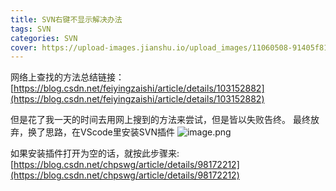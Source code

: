 ```yaml
---
title: SVN右键不显示解决办法
tags: SVN
categories: SVN
cover: https://upload-images.jianshu.io/upload_images/11060508-91405f81a4841cf8.png?imageMogr2/auto-orient/strip%7CimageView2/2/w/1240
---
```

网络上查找的方法总结链接：[https://blog.csdn.net/feiyingzaishi/article/details/103152882](https://blog.csdn.net/feiyingzaishi/article/details/103152882)

但是花了我一天的时间去用网上搜到的方法来尝试，但是皆以失败告终。
最终放弃，换了思路，在VScode里安装SVN插件
![image.png](https://upload-images.jianshu.io/upload_images/11060508-61b4f12711210eb4.png?imageMogr2/auto-orient/strip%7CimageView2/2/w/1240)

如果安装插件打开为空的话，就按此步骤来:[https://blog.csdn.net/chpswg/article/details/98172212](https://blog.csdn.net/chpswg/article/details/98172212)